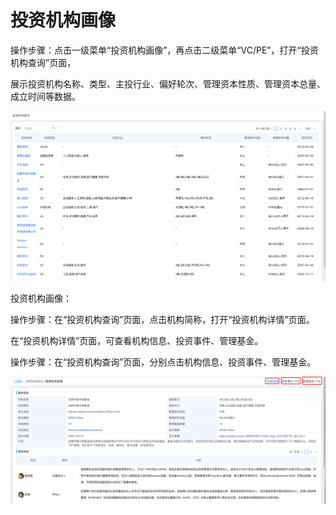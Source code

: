# 投资机构画像

操作步骤：点击一级菜单“投资机构画像”，再点击二级菜单“VC/PE”，打开“投资机构查询”页面，

展示投资机构名称、类型、主投行业、偏好轮次、管理资本性质、管理资本总量、成立时间等数据。



![](/assets/tzjgcx.png)

投资机构画像：

操作步骤：在“投资机构查询”页面，点击机构简称，打开“投资机构详情”页面。

在“投资机构详情”页面，可查看机构信息、投资事件、管理基金。

操作步骤：在“投资机构查询”页面，分别点击机构信息、投资事件、管理基金。



![](/assets/tzjghx.png)

